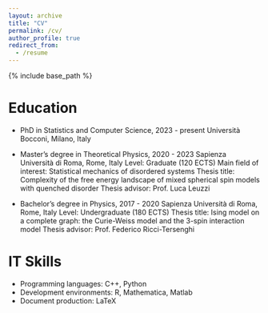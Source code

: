 ```yaml
---
layout: archive
title: "CV"
permalink: /cv/
author_profile: true
redirect_from:
  - /resume
---
```


{% include base_path %}

Education
======
* PhD in Statistics and Computer Science, 2023 - present
    Università Bocconi, Milano, Italy

* Master’s degree in Theoretical Physics, 2020 - 2023
    Sapienza Università di Roma, Rome, Italy 
    Level: Graduate (120 ECTS)
    Main field of interest: Statistical mechanics of disordered systems
    Thesis title: Complexity of the free energy landscape of mixed spherical spin models with quenched disorder
    Thesis advisor: Prof. Luca Leuzzi

* Bachelor’s degree in Physics, 2017 - 2020
    Sapienza Università di Roma, Rome, Italy 
    Level: Undergraduate (180 ECTS)
    Thesis title: Ising model on a complete graph: the Curie-Weiss model and the 3-spin interaction model
    Thesis advisor: Prof. Federico Ricci-Tersenghi

  
IT Skills
======
* Programming languages: C++, Python
* Development environments: R, Mathematica, Matlab
* Document production: LaTeX


